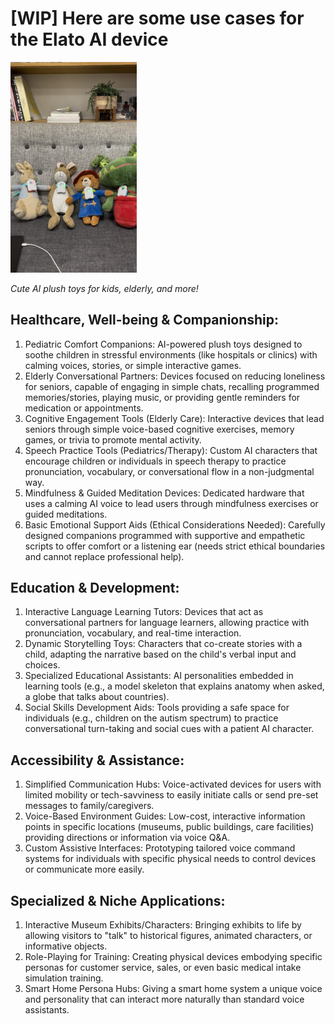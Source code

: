 # [WIP] Here are some use cases for the Elato AI device

<img src="./assets/usecases.png" alt="Build Custom AI Toys" width="40%">

*Cute AI plush toys for kids, elderly, and more!*

## Healthcare, Well-being & Companionship:

1. Pediatric Comfort Companions: AI-powered plush toys designed to soothe children in stressful environments (like hospitals or clinics) with calming voices, stories, or simple interactive games.
2. Elderly Conversational Partners: Devices focused on reducing loneliness for seniors, capable of engaging in simple chats, recalling programmed memories/stories, playing music, or providing gentle reminders for medication or appointments.
3. Cognitive Engagement Tools (Elderly Care): Interactive devices that lead seniors through simple voice-based cognitive exercises, memory games, or trivia to promote mental activity.
4. Speech Practice Tools (Pediatrics/Therapy): Custom AI characters that encourage children or individuals in speech therapy to practice pronunciation, vocabulary, or conversational flow in a non-judgmental way.
5. Mindfulness & Guided Meditation Devices: Dedicated hardware that uses a calming AI voice to lead users through mindfulness exercises or guided meditations.
6. Basic Emotional Support Aids (Ethical Considerations Needed): Carefully designed companions programmed with supportive and empathetic scripts to offer comfort or a listening ear (needs strict ethical boundaries and cannot replace professional help).

## Education & Development:

1. Interactive Language Learning Tutors: Devices that act as conversational partners for language learners, allowing practice with pronunciation, vocabulary, and real-time interaction.
2. Dynamic Storytelling Toys: Characters that co-create stories with a child, adapting the narrative based on the child's verbal input and choices.
3. Specialized Educational Assistants: AI personalities embedded in learning tools (e.g., a model skeleton that explains anatomy when asked, a globe that talks about countries).
4. Social Skills Development Aids: Tools providing a safe space for individuals (e.g., children on the autism spectrum) to practice conversational turn-taking and social cues with a patient AI character.

## Accessibility & Assistance:

1. Simplified Communication Hubs: Voice-activated devices for users with limited mobility or tech-savviness to easily initiate calls or send pre-set messages to family/caregivers.
2. Voice-Based Environment Guides: Low-cost, interactive information points in specific locations (museums, public buildings, care facilities) providing directions or information via voice Q&A.
3. Custom Assistive Interfaces: Prototyping tailored voice command systems for individuals with specific physical needs to control devices or communicate more easily.

## Specialized & Niche Applications:

1. Interactive Museum Exhibits/Characters: Bringing exhibits to life by allowing visitors to "talk" to historical figures, animated characters, or informative objects.
2. Role-Playing for Training: Creating physical devices embodying specific personas for customer service, sales, or even basic medical intake simulation training.
3. Smart Home Persona Hubs: Giving a smart home system a unique voice and personality that can interact more naturally than standard voice assistants.
